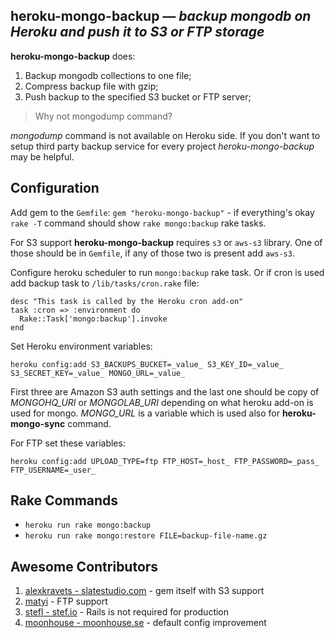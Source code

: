 ## heroku-mongo-backup *— backup mongodb on Heroku and push it to S3 or FTP storage*

**heroku-mongo-backup** does:

1. Backup mongodb collections to one file;
2. Compress backup file with gzip;
3. Push backup to the specified S3 bucket or FTP server;

> Why not mongodump command?

*mongodump* command is not available on Heroku side. If you don't want to setup third party backup service for every project *heroku-mongo-backup* may be helpful.


## Configuration

Add gem to the ```Gemfile```: ```gem "heroku-mongo-backup"``` - if everything's okay ```rake -T``` command should show ```rake mongo:backup``` rake tasks.

For S3 support **heroku-mongo-backup** requires ```s3``` or ```aws-s3``` library. One of those should be in ```Gemfile```, if any of those two is present add ```aws-s3```.

Configure heroku scheduler to run ```mongo:backup``` rake task. Or if cron is used add backup task to ```/lib/tasks/cron.rake``` file:

```
desc "This task is called by the Heroku cron add-on"
task :cron => :environment do
  Rake::Task['mongo:backup'].invoke
end
```

Set Heroku environment variables:

```heroku config:add S3_BACKUPS_BUCKET=_value_ S3_KEY_ID=_value_ S3_SECRET_KEY=_value_ MONGO_URL=_value_```

First three are Amazon S3 auth settings and the last one should be copy of *MONGOHQ_URI* or *MONGOLAB_URI* depending on what heroku add-on is used for mongo. *MONGO_URL* is a variable which is used also for **heroku-mongo-sync** command.

For FTP set these variables:

```heroku config:add UPLOAD_TYPE=ftp FTP_HOST=_host_ FTP_PASSWORD=_pass_ FTP_USERNAME=_user_```


## Rake Commands

* ```heroku run rake mongo:backup```
* ```heroku run rake mongo:restore FILE=backup-file-name.gz```


## Awesome Contributors

1. [alexkravets - slatestudio.com](http://slatestudio.com "Slate Studio") - gem itself with S3 support
2. [matyi](https://github.com/matyi "Matyi - GitHub Profile") - FTP support
3. [stefl - stef.io](http://stef.io "Stef Lewandowski") - Rails is not required for production
4. [moonhouse - moonhouse.se](http://www.moonhouse.se/ "David Hall") - default config improvement
